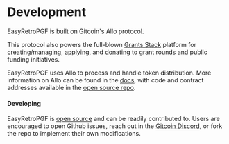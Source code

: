 # Development

EasyRetroPGF is built on Gitcoin's Allo protocol.

This protocol also powers the full-blown [Grants Stack](https://github.com/gitcoinco/grants-stack) platform for [creating/managing](https://manager.gitcoin.co), [applying](https://builder.gitcoin.co/), and [donating](https://explorer.gitcoin.co/) to grant rounds and public funding initiatives.

EasyRetroPGF uses Allo to process and handle token distribution. More information on Allo can be found in the [docs](https://docs.allo.gitcoin.co/), with code and contract addresses available in the [open source repo](https://github.com/allo-protocol/allo-v2).

#### Developing

EasyRetroPGF is [open source](https://github.com/gitcoinco/easy-retro-pgf) and can be readily contributed to. Users are encouraged to open Github issues, reach out in the [Gitcoin Discord](https://discord.com/invite/gitcoin), or fork the repo to implement their own modifications.
